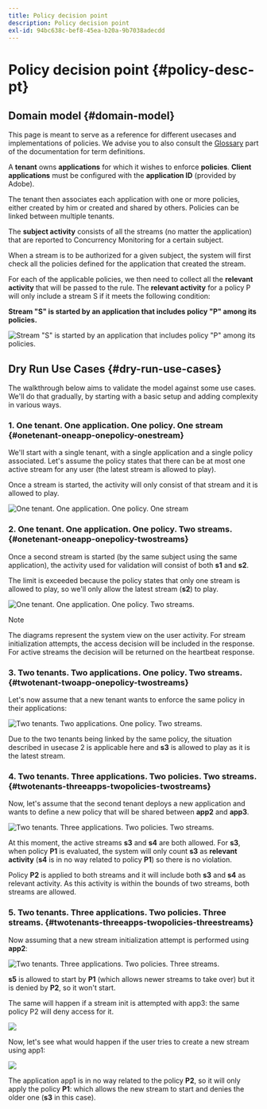 ```yaml
---
title: Policy decision point
description: Policy decision point
exl-id: 94bc638c-bef8-45ea-b20a-9b7038adecdd
---
```

# Policy decision point {#policy-desc-pt}

## Domain model {#domain-model}

This page is meant to serve as a reference for different usecases and implementations of policies. We advise you to also consult the [Glossary](/help/concurrency-monitoring/cm-glossary.md) part of the documentation for term definitions. 

A **tenant** owns **applications** for which it wishes to enforce **policies**. **Client applications** must be configured with the **application ID** (provided by Adobe).

The tenant then associates each application with one or more policies, either created by him or created and shared by others. Policies can be linked between multiple tenants.

The **subject activity** consists of all the streams (no matter the application) that are reported to Concurrency Monitoring for a certain subject.

When a stream is to be authorized for a given subject, the system will first check all the policies defined for the application that created the stream.

For each of the applicable policies, we then need to collect all the **relevant activity** that will be passed to the rule. The **relevant activity** for a policy P will only include a stream S if it meets the following condition:

**Stream "S" is started by an application that includes policy "P" among its policies.**

![Stream "S" is started by an application that includes policy "P" among its policies.](assets/pdp-domain-model.png)
 
## Dry Run Use Cases {#dry-run-use-cases}

The walkthrough below aims to validate the model against some use cases. We'll do that gradually, by starting with a basic setup and adding complexity in various ways. 

### 1. One tenant. One application. One policy. One stream {#onetenant-oneapp-onepolicy-onestream}

We'll start with a single tenant, with a single application and a single policy associated. Let's assume the policy states that there can be at most one active stream for any user (the latest stream is allowed to play).

Once a stream is started, the activity will only consist of that stream and it is allowed to play.

 ![One tenant. One application. One policy. One stream](assets/onetenant-app-policy-stream.png)


### 2. One tenant. One application. One policy. Two streams. {#onetenant-oneapp-onepolicy-twostreams}

Once a second stream is started (by the same subject using the same application), the activity used for validation will consist of both **s1** and **s2**.

The limit is exceeded because the policy states that only one stream is allowed to play, so we'll only allow the latest stream (**s2**) to play.

![One tenant. One application. One policy. Two streams.](assets/tenant-app-policy-twostream.png)

>[!NOTE]
>
>The diagrams represent the system view on the user activity. For stream initialization attempts, the access decision will be included in the response. For active streams the decision will be returned on the heartbeat response. 

### 3. Two tenants. Two applications. One policy. Two streams. {#twotenant-twoapp-onepolicy-twostreams}

Let's now assume that a new tenant wants to enforce the same policy in their applications:

![Two tenants. Two applications. One policy. Two streams.](assets/onepolicy-twotenant-app-stream.png)

Due to the two tenants being linked by the same policy, the situation described in usecase 2 is applicable here and **s3** is allowed to play as it is the latest stream.

### 4. Two tenants. Three applications. Two policies. Two streams. {#twotenants-threeapps-twopolicies-twostreams}

Now, let's assume that the second tenant deploys a new application and wants to define a new policy that will be shared between **app2** and **app3**.

![Two tenants. Three applications. Two policies. Two streams.](assets/twotenant-policies-streams-threeapps.png)

At this moment, the active streams **s3** and **s4** are both allowed. For **s3**, when policy **P1** is evaluated, the system will only count **s3** as **relevant activity** (**s4** is in no way related to policy **P1**) so there is no violation.

Policy **P2** is applied to both streams and it will include both **s3** and **s4** as relevant activity. As this activity is within the bounds of two streams, both streams are allowed.

### 5. Two tenants. Three applications. Two policies. Three streams. {#twotenants-threeapps-twopolicies-threestreams}

Now assuming that a new stream initialization attempt is performed using **app2**:

![Two tenants. Three applications. Two policies. Three streams.](assets/twotenants-policies-threeapps-streams.png)

**s5** is allowed to start by **P1** (which allows newer streams to take over) but it is denied by **P2**, so it won't start.

The same will happen if a stream init is attempted with app3: the same policy P2 will deny access for it.

![](assets/stream-init-attempted-app3.png)

Now, let's see what would happen if the user tries to create a new stream using app1:

![](assets/new-stream-with-app1.png)

The application app1 is in no way related to the policy **P2**, so it will only apply the policy **P1**: which allows the new stream to start and denies the older one (**s3** in this case).
